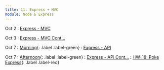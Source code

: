 ```yaml
---
title: 11. Express + MVC
module: Node & Express
---
```


Oct 2
: [Express - MVC](https://git.generalassemb.ly/seir-flex-07-25-23/express-mongoose)

Oct 3
: [Express - MVC Cont...](https://git.generalassemb.ly/seir-flex-07-25-23/express-mongoose)

Oct 7
: [Morning](){: .label .label-green}
: [Express - API](https://git.generalassemb.ly/seir-flex-07-25-23/express-apis-json)

Oct 7
: [Afternoon](){: .label .label-green}
: [Express - API Cont...](https://git.generalassemb.ly/seir-flex-07-25-23/express-apis-json)
  : [HW-18: Poke Express](https://git.generalassemb.ly/seir-flex-07-25-23/poke-express){: .label .label-red}
